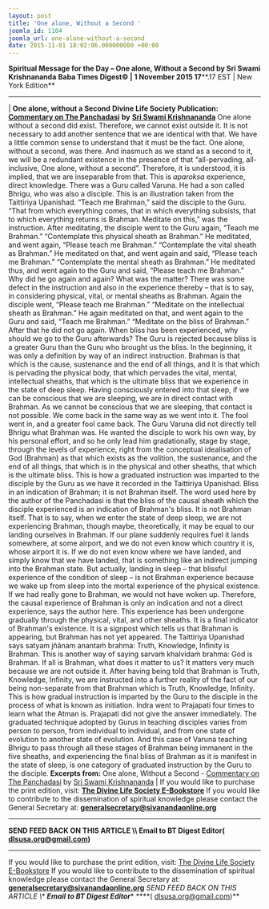 ```yaml
---
layout: post
title: 'One alone, Without a Second '
joomla_id: 1104
joomla_url: one-alone-without-a-second
date: 2015-11-01 18:02:06.000000000 +00:00
---
```

**Spiritual Message for the Day – One alone, Without a Second by Sri Swami Krishnananda**
 **Baba Times Digest© | 1 November 2015 17****.17 EST | New York Edition**
* * *
| 
**One alone, without a Second**
**Divine Life Society Publication:** [**Commentary on The Panchadasi**](http://www.swami-krishnananda.org/panchadasi/pan_41.html) **by** [**Sri Swami Krishnananda**](http://www.dlshq.org/saints/krishnananda.htm)
One alone without a second did exist. Therefore, we cannot exist outside it. It is not necessary to add another sentence that we are identical with that. We have a little common sense to understand that it must be the fact. One alone, without a second, was there. And inasmuch as we stand as a second to it, we will be a redundant existence in the presence of that “all-pervading, all-inclusive, One alone, without a second”. Therefore, it is understood, it is implied, that we are inseparable from that. This is _aparoksa_ experience, direct knowledge.
There was a Guru called Varuna. He had a son called Bhrigu, who was also a disciple. This is an illustration taken from the Taittiriya Upanishad. “Teach me Brahman,” said the disciple to the Guru. “That from which everything comes, that in which everything subsists, that to which everything returns is Brahman. Meditate on this,” was the instruction. After meditating, the disciple went to the Guru again, “Teach me Brahman.” “Contemplate this physical sheath as Brahman.” He meditated, and went again, “Please teach me Brahman.” “Contemplate the vital sheath as Brahman.” He meditated on that, and went again and said, “Please teach me Brahman.” “Contemplate the mental sheath as Brahman.” He meditated thus, and went again to the Guru and said, “Please teach me Brahman.”
Why did he go again and again? What was the matter? There was some defect in the instruction and also in the experience thereby – that is to say, in considering physical, vital, or mental sheaths as Brahman. Again the disciple went, “Please teach me Brahman.” “Meditate on the intellectual sheath as Brahman.” He again meditated on that, and went again to the Guru and said, “Teach me Brahman.” “Meditate on the bliss of Brahman.” After that he did not go again. When bliss has been experienced, why should we go to the Guru afterwards? The Guru is rejected because bliss is a greater Guru than the Guru who brought us the bliss.
In the beginning, it was only a definition by way of an indirect instruction. Brahman is that which is the cause, sustenance and the end of all things, and it is that which is pervading the physical body, that which pervades the vital, mental, intellectual sheaths, that which is the ultimate bliss that we experience in the state of deep sleep. Having consciously entered into that sleep, if we can be conscious that we are sleeping, we are in direct contact with Brahman. As we cannot be conscious that we are sleeping, that contact is not possible. We come back in the same way as we went into it. The fool went in, and a greater fool came back.
The Guru Varuna did not directly tell Bhrigu what Brahman was. He wanted the disciple to work his own way, by his personal effort, and so he only lead him gradationally, stage by stage, through the levels of experience, right from the conceptual idealisation of God (Brahman) as that which exists as the volition, the sustenance, and the end of all things, that which is in the physical and other sheaths, that which is the ultimate bliss. This is how a graduated instruction was imparted to the disciple by the Guru as we have it recorded in the Taittiriya Upanishad.
Bliss in an indication of Brahman; it is not Brahman itself. The word used here by the author of the Panchadasi is that the bliss of the causal sheath which the disciple experienced is an indication of Brahman's bliss. It is not Brahman itself. That is to say, when we enter the state of deep sleep, we are not experiencing Brahman, though maybe, theoretically, it may be equal to our landing ourselves in Brahman.
If our plane suddenly requires fuel it lands somewhere, at some airport, and we do not even know which country it is, whose airport it is. If we do not even know where we have landed, and simply know that we have landed, that is something like an indirect jumping into the Brahman state. But actually, landing in sleep – that blissful experience of the condition of sleep – is not Brahman experience because we wake up from sleep into the mortal experience of the physical existence. If we had really gone to Brahman, we would not have woken up.
Therefore, the causal experience of Brahman is only an indication and not a direct experience, says the author here. This experience has been undergone gradually through the physical, vital, and other sheaths. It is a final indicator of Brahman's existence. It is a signpost which tells us that Brahman is appearing, but Brahman has not yet appeared.
The Taittiriya Upanishad says satyam jñānam anantaṁ brahma: Truth, Knowledge, Infinity is Brahman. This is another way of saying sarvaṁ khalvidaṁ brahma: God is Brahman. If all is Brahman, what does it matter to us? It matters very much because we are not outside it. After having being told that Brahman is Truth, Knowledge, Infinity, we are instructed into a further reality of the fact of our being non-separate from that Brahman which is Truth, Knowledge, Infinity. This is how gradual instruction is imparted by the Guru to the disciple in the process of what is known as initiation.
Indra went to Prajapati four times to learn what the Atman is. Prajapati did not give the answer immediately.
The graduated technique adopted by Gurus in teaching disciples varies from person to person, from individual to individual, and from one state of evolution to another state of evolution. And this case of Varuna teaching Bhrigu to pass through all these stages of Brahman being immanent in the five sheaths, and experiencing the final bliss of Brahman as it is manifest in the state of sleep, is one category of graduated instruction by the Guru to the disciple.
**Excerpts from:** One alone, Without a Second - [Commentary on The Panchadasi](http://www.swami-krishnananda.org/panchadasi/pan_41.html) by [Sri Swami Krishnananda](http://www.dlshq.org/saints/krishnananda.htm)
 |
If you would like to purchase the print edition, visit: **[The Divine Life Society E-Bookstore](http://www.dlshq.org/download/download.htm)**
If you would like to contribute to the dissemination of spiritual knowledge please contact the General Secretary at: [](mailto:%20%3Cscript%20type=%27text/javascript%27%3E%20%3C%21--%20var%20prefix%20=%20%27ma%27%20+%20%27il%27%20+%20%27to%27;%20var%20path%20=%20%27hr%27%20+%20%27ef%27%20+%20%27=%27;%20var%20addy57016%20=%20%27generalsecretary%27%20+%20%27@%27;%20addy57016%20=%20addy57016%20+%20%27sivanandaonline%27%20+%20%27.%27%20+%20%27org%27;%20document.write%28%27%3Ca%20%27%20+%20path%20+%20%27%5C%27%27%20+%20prefix%20+%20%27:%27%20+%20addy57016%20+%20%27%5C%27%3E%27%29;%20document.write%28addy57016%29;%20document.write%28%27%3C%5C/a%3E%27%29;%20//--%3E%5Cn%20%3C/script%3E%3Cscript%20type=%27text/javascript%27%3E%20%3C%21--%20document.write%28%27%3Cspan%20style=%5C%27display:%20none;%5C%27%3E%27%29;%20//--%3E%20%3C/script%3EThis%20email%20address%20is%20being%20protected%20from%20spambots.%20You%20need%20JavaScript%20enabled%20to%20view%20it.%20%3Cscript%20type=%27text/javascript%27%3E%20%3C%21--%20document.write%28%27%3C/%27%29;%20document.write%28%27span%3E%27%29;%20//--%3E%20%3C/script%3E?subject=Contribution%20to%20Dissemination%20of%20Spiritual%20Knowledge) **generalsecretary@sivanandaonline.org**
****
**SEND FEED BACK ON THIS ARTICLE \\\ Email to BT Digest Editor[](mailto:%20%3Cscript%20type=%27text/javascript%27%3E%20%3C%21--%20var%20prefix%20=%20%27ma%27%20+%20%27il%27%20+%20%27to%27;%20var%20path%20=%20%27hr%27%20+%20%27ef%27%20+%20%27=%27;%20var%20addy72654%20=%20%27dlsusa.org%27%20+%20%27@%27;%20addy72654%20=%20addy72654%20+%20%27gmail%27%20+%20%27.%27%20+%20%27com%27;%20document.write%28%27%3Ca%20%27%20+%20path%20+%20%27%5C%27%27%20+%20prefix%20+%20%27:%27%20+%20addy72654%20+%20%27%5C%27%3E%27%29;%20document.write%28addy72654%29;%20document.write%28%27%3C%5C/a%3E%27%29;%20//--%3E%5Cn%20%3C/script%3E%3Cscript%20type=%27text/javascript%27%3E%20%3C%21--%20document.write%28%27%3Cspan%20style=%5C%27display:%20none;%5C%27%3E%27%29;%20//--%3E%20%3C/script%3EThis%20email%20address%20is%20being%20protected%20from%20spambots.%20You%20need%20JavaScript%20enabled%20to%20view%20it.%20%3Cscript%20type=%27text/javascript%27%3E%20%3C%21--%20document.write%28%27%3C/%27%29;%20document.write%28%27span%3E%27%29;%20//--%3E%20%3C/script%3E?subject=DLS%20Posts)( [dlsusa.org@gmail.com](mailto:dlsusa.org@gmail.com))**
* * *
  
If you would like to purchase the print edition, visit: [The Divine Life Society E-Bookstore](http://www.dlshq.org/download/download.htm)
If you would like to contribute to the dissemination of spiritual knowledge please contact the General Secretary at: **[generalsecretary@sivanandaonline.org](mailto:generalsecretary@sivanandaonline.org)**
**SEND FEED BACK ON THIS ARTICLE \\\**  **Email to BT Digest Editor**** [](mailto:%20%3Cscript%20type=%27text/javascript%27%3E%20%3C%21--%20var%20prefix%20=%20%27ma%27%20+%20%27il%27%20+%20%27to%27;%20var%20path%20=%20%27hr%27%20+%20%27ef%27%20+%20%27=%27;%20var%20addy72654%20=%20%27dlsusa.org%27%20+%20%27@%27;%20addy72654%20=%20addy72654%20+%20%27gmail%27%20+%20%27.%27%20+%20%27com%27;%20document.write%28%27%3Ca%20%27%20+%20path%20+%20%27%5C%27%27%20+%20prefix%20+%20%27:%27%20+%20addy72654%20+%20%27%5C%27%3E%27%29;%20document.write%28addy72654%29;%20document.write%28%27%3C%5C/a%3E%27%29;%20//--%3E%5Cn%20%3C/script%3E%3Cscript%20type=%27text/javascript%27%3E%20%3C%21--%20document.write%28%27%3Cspan%20style=%5C%27display:%20none;%5C%27%3E%27%29;%20//--%3E%20%3C/script%3EThis%20email%20address%20is%20being%20protected%20from%20spambots.%20You%20need%20JavaScript%20enabled%20to%20view%20it.%20%3Cscript%20type=%27text/javascript%27%3E%20%3C%21--%20document.write%28%27%3C/%27%29;%20document.write%28%27span%3E%27%29;%20//--%3E%20%3C/script%3E?subject=DLS%20Posts)****( [dlsusa.org@gmail.com](mailto:dlsusa.org@gmail.com))**  
